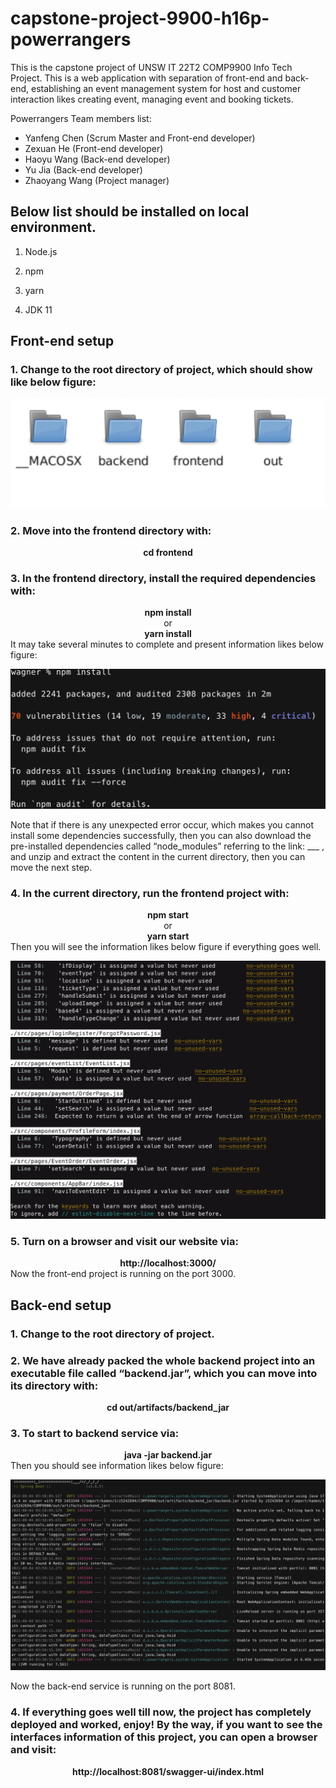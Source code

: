 # capstone-project-9900-h16p-powerrangers

This is the capstone project of UNSW IT 22T2 COMP9900 Info Tech Project. This is a web application with separation of front-end and back-end, establishing an event management system for host and customer interaction likes creating event, managing event and booking tickets.

Powerrangers Team members list:

 - Yanfeng Chen (Scrum Master and Front-end developer)
 - Zexuan He (Front-end developer)
 - Haoyu Wang (Back-end developer)
 - Yu Jia (Back-end developer)
 - Zhaoyang Wang (Project manager)

## Below list should be installed on local environment.

1. Node.js

2. npm

3. yarn

4. JDK 11

## Front-end setup

### 1. Change to the root directory of project, which should show like below figure:

![1](images/1.png)

### 2. Move into the frontend directory with:

<center><b>cd frontend</b></center>

### 3. In the frontend directory, install the required dependencies with:

<center><b>npm install</b></center>
<center>or</center>
<center><b>yarn install</b></center>
It may take several minutes to complete and present information likes below figure:

![2](images/2.png)

Note that if there is any unexpected error occur, which makes you cannot install some dependencies successfully, then you can also download the pre-installed dependencies called “node_modules” referring to the link:
\_\_\_ ,
and unzip and extract the content in the current directory, then you can move the next step.

### 4. In the current directory, run the frontend project with:

<center><b>npm start</b></center>
<center>or</center>
<center><b>yarn start</b></center>
Then you will see the information likes below figure if everything goes well.

![3](images/3.png)

### 5. Turn on a browser and visit our website via:

<center><b>http://localhost:3000/</b></center>
Now the front-end project is running on the port 3000.

## Back-end setup

### 1. Change to the root directory of project.

### 2. We have already packed the whole backend project into an executable file called “backend.jar”, which you can move into its directory with:

<center><b> cd out/artifacts/backend_jar</b></center>

### 3. To start to backend service via:

<center><b> java -jar backend.jar</b></center>
Then you should see information likes below figure:

![4](images/4.png)

Now the back-end service is running on the port 8081.

### 4. If everything goes well till now, the project has completely deployed and worked, enjoy! By the way, if you want to see the interfaces information of this project, you can open a browser and visit:

<center><b>http://localhost:8081/swagger-ui/index.html</b></center>
